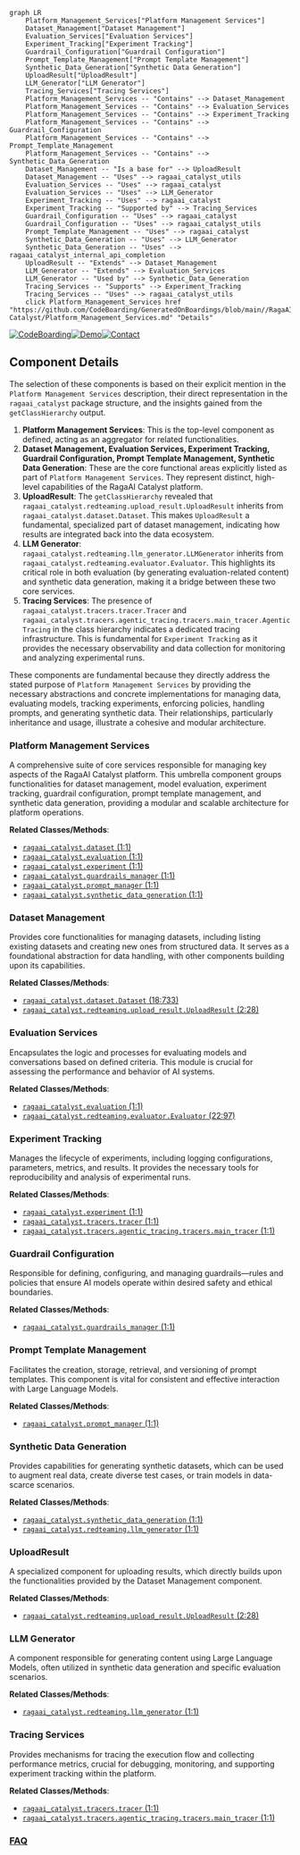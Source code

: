 ```mermaid
graph LR
    Platform_Management_Services["Platform Management Services"]
    Dataset_Management["Dataset Management"]
    Evaluation_Services["Evaluation Services"]
    Experiment_Tracking["Experiment Tracking"]
    Guardrail_Configuration["Guardrail Configuration"]
    Prompt_Template_Management["Prompt Template Management"]
    Synthetic_Data_Generation["Synthetic Data Generation"]
    UploadResult["UploadResult"]
    LLM_Generator["LLM Generator"]
    Tracing_Services["Tracing Services"]
    Platform_Management_Services -- "Contains" --> Dataset_Management
    Platform_Management_Services -- "Contains" --> Evaluation_Services
    Platform_Management_Services -- "Contains" --> Experiment_Tracking
    Platform_Management_Services -- "Contains" --> Guardrail_Configuration
    Platform_Management_Services -- "Contains" --> Prompt_Template_Management
    Platform_Management_Services -- "Contains" --> Synthetic_Data_Generation
    Dataset_Management -- "Is a base for" --> UploadResult
    Dataset_Management -- "Uses" --> ragaai_catalyst_utils
    Evaluation_Services -- "Uses" --> ragaai_catalyst
    Evaluation_Services -- "Uses" --> LLM_Generator
    Experiment_Tracking -- "Uses" --> ragaai_catalyst
    Experiment_Tracking -- "Supported by" --> Tracing_Services
    Guardrail_Configuration -- "Uses" --> ragaai_catalyst
    Guardrail_Configuration -- "Uses" --> ragaai_catalyst_utils
    Prompt_Template_Management -- "Uses" --> ragaai_catalyst
    Synthetic_Data_Generation -- "Uses" --> LLM_Generator
    Synthetic_Data_Generation -- "Uses" --> ragaai_catalyst_internal_api_completion
    UploadResult -- "Extends" --> Dataset_Management
    LLM_Generator -- "Extends" --> Evaluation_Services
    LLM_Generator -- "Used by" --> Synthetic_Data_Generation
    Tracing_Services -- "Supports" --> Experiment_Tracking
    Tracing_Services -- "Uses" --> ragaai_catalyst_utils
    click Platform_Management_Services href "https://github.com/CodeBoarding/GeneratedOnBoardings/blob/main//RagaAI-Catalyst/Platform_Management_Services.md" "Details"
```
[![CodeBoarding](https://img.shields.io/badge/Generated%20by-CodeBoarding-9cf?style=flat-square)](https://github.com/CodeBoarding/CodeBoarding)[![Demo](https://img.shields.io/badge/Try%20our-Demo-blue?style=flat-square)](https://www.codeboarding.org/demo)[![Contact](https://img.shields.io/badge/Contact%20us%20-%20contact@codeboarding.org-lightgrey?style=flat-square)](mailto:contact@codeboarding.org)

## Component Details

The selection of these components is based on their explicit mention in the `Platform Management Services` description, their direct representation in the `ragaai_catalyst` package structure, and the insights gained from the `getClassHierarchy` output.

1.  **Platform Management Services**: This is the top-level component as defined, acting as an aggregator for related functionalities.
2.  **Dataset Management, Evaluation Services, Experiment Tracking, Guardrail Configuration, Prompt Template Management, Synthetic Data Generation**: These are the core functional areas explicitly listed as part of `Platform Management Services`. They represent distinct, high-level capabilities of the RagaAI Catalyst platform.
3.  **UploadResult**: The `getClassHierarchy` revealed that `ragaai_catalyst.redteaming.upload_result.UploadResult` inherits from `ragaai_catalyst.dataset.Dataset`. This makes `UploadResult` a fundamental, specialized part of dataset management, indicating how results are integrated back into the data ecosystem.
4.  **LLM Generator**: `ragaai_catalyst.redteaming.llm_generator.LLMGenerator` inherits from `ragaai_catalyst.redteaming.evaluator.Evaluator`. This highlights its critical role in both evaluation (by generating evaluation-related content) and synthetic data generation, making it a bridge between these two core services.
5.  **Tracing Services**: The presence of `ragaai_catalyst.tracers.tracer.Tracer` and `ragaai_catalyst.tracers.agentic_tracing.tracers.main_tracer.AgenticTracing` in the class hierarchy indicates a dedicated tracing infrastructure. This is fundamental for `Experiment Tracking` as it provides the necessary observability and data collection for monitoring and analyzing experimental runs.

These components are fundamental because they directly address the stated purpose of `Platform Management Services` by providing the necessary abstractions and concrete implementations for managing data, evaluating models, tracking experiments, enforcing policies, handling prompts, and generating synthetic data. Their relationships, particularly inheritance and usage, illustrate a cohesive and modular architecture.

### Platform Management Services
A comprehensive suite of core services responsible for managing key aspects of the RagaAI Catalyst platform. This umbrella component groups functionalities for dataset management, model evaluation, experiment tracking, guardrail configuration, prompt template management, and synthetic data generation, providing a modular and scalable architecture for platform operations.


**Related Classes/Methods**:

- <a href="https://github.com/raga-ai-hub/RagaAI-Catalyst/blob/master/ragaai_catalyst/dataset.py#L1-L1" target="_blank" rel="noopener noreferrer">`ragaai_catalyst.dataset` (1:1)</a>
- <a href="https://github.com/raga-ai-hub/RagaAI-Catalyst/blob/master/ragaai_catalyst/evaluation.py#L1-L1" target="_blank" rel="noopener noreferrer">`ragaai_catalyst.evaluation` (1:1)</a>
- <a href="https://github.com/raga-ai-hub/RagaAI-Catalyst/blob/master/ragaai_catalyst/experiment.py#L1-L1" target="_blank" rel="noopener noreferrer">`ragaai_catalyst.experiment` (1:1)</a>
- <a href="https://github.com/raga-ai-hub/RagaAI-Catalyst/blob/master/ragaai_catalyst/guardrails_manager.py#L1-L1" target="_blank" rel="noopener noreferrer">`ragaai_catalyst.guardrails_manager` (1:1)</a>
- <a href="https://github.com/raga-ai-hub/RagaAI-Catalyst/blob/master/ragaai_catalyst/prompt_manager.py#L1-L1" target="_blank" rel="noopener noreferrer">`ragaai_catalyst.prompt_manager` (1:1)</a>
- <a href="https://github.com/raga-ai-hub/RagaAI-Catalyst/blob/master/ragaai_catalyst/synthetic_data_generation.py#L1-L1" target="_blank" rel="noopener noreferrer">`ragaai_catalyst.synthetic_data_generation` (1:1)</a>


### Dataset Management
Provides core functionalities for managing datasets, including listing existing datasets and creating new ones from structured data. It serves as a foundational abstraction for data handling, with other components building upon its capabilities.


**Related Classes/Methods**:

- <a href="https://github.com/raga-ai-hub/RagaAI-Catalyst/blob/master/ragaai_catalyst/dataset.py#L18-L733" target="_blank" rel="noopener noreferrer">`ragaai_catalyst.dataset.Dataset` (18:733)</a>
- <a href="https://github.com/raga-ai-hub/RagaAI-Catalyst/blob/master/ragaai_catalyst/redteaming/upload_result.py#L2-L28" target="_blank" rel="noopener noreferrer">`ragaai_catalyst.redteaming.upload_result.UploadResult` (2:28)</a>


### Evaluation Services
Encapsulates the logic and processes for evaluating models and conversations based on defined criteria. This module is crucial for assessing the performance and behavior of AI systems.


**Related Classes/Methods**:

- <a href="https://github.com/raga-ai-hub/RagaAI-Catalyst/blob/master/ragaai_catalyst/evaluation.py#L1-L1" target="_blank" rel="noopener noreferrer">`ragaai_catalyst.evaluation` (1:1)</a>
- <a href="https://github.com/raga-ai-hub/RagaAI-Catalyst/blob/master/ragaai_catalyst/redteaming/evaluator.py#L22-L97" target="_blank" rel="noopener noreferrer">`ragaai_catalyst.redteaming.evaluator.Evaluator` (22:97)</a>


### Experiment Tracking
Manages the lifecycle of experiments, including logging configurations, parameters, metrics, and results. It provides the necessary tools for reproducibility and analysis of experimental runs.


**Related Classes/Methods**:

- <a href="https://github.com/raga-ai-hub/RagaAI-Catalyst/blob/master/ragaai_catalyst/experiment.py#L1-L1" target="_blank" rel="noopener noreferrer">`ragaai_catalyst.experiment` (1:1)</a>
- <a href="https://github.com/raga-ai-hub/RagaAI-Catalyst/blob/master/ragaai_catalyst/tracers/tracer.py#L1-L1" target="_blank" rel="noopener noreferrer">`ragaai_catalyst.tracers.tracer` (1:1)</a>
- <a href="https://github.com/raga-ai-hub/RagaAI-Catalyst/blob/master/ragaai_catalyst/tracers/agentic_tracing/tracers/main_tracer.py#L1-L1" target="_blank" rel="noopener noreferrer">`ragaai_catalyst.tracers.agentic_tracing.tracers.main_tracer` (1:1)</a>


### Guardrail Configuration
Responsible for defining, configuring, and managing guardrails—rules and policies that ensure AI models operate within desired safety and ethical boundaries.


**Related Classes/Methods**:

- <a href="https://github.com/raga-ai-hub/RagaAI-Catalyst/blob/master/ragaai_catalyst/guardrails_manager.py#L1-L1" target="_blank" rel="noopener noreferrer">`ragaai_catalyst.guardrails_manager` (1:1)</a>


### Prompt Template Management
Facilitates the creation, storage, retrieval, and versioning of prompt templates. This component is vital for consistent and effective interaction with Large Language Models.


**Related Classes/Methods**:

- <a href="https://github.com/raga-ai-hub/RagaAI-Catalyst/blob/master/ragaai_catalyst/prompt_manager.py#L1-L1" target="_blank" rel="noopener noreferrer">`ragaai_catalyst.prompt_manager` (1:1)</a>


### Synthetic Data Generation
Provides capabilities for generating synthetic datasets, which can be used to augment real data, create diverse test cases, or train models in data-scarce scenarios.


**Related Classes/Methods**:

- <a href="https://github.com/raga-ai-hub/RagaAI-Catalyst/blob/master/ragaai_catalyst/synthetic_data_generation.py#L1-L1" target="_blank" rel="noopener noreferrer">`ragaai_catalyst.synthetic_data_generation` (1:1)</a>
- <a href="https://github.com/raga-ai-hub/RagaAI-Catalyst/blob/master/ragaai_catalyst/redteaming/llm_generator.py#L1-L1" target="_blank" rel="noopener noreferrer">`ragaai_catalyst.redteaming.llm_generator` (1:1)</a>


### UploadResult
A specialized component for uploading results, which directly builds upon the functionalities provided by the Dataset Management component.


**Related Classes/Methods**:

- <a href="https://github.com/raga-ai-hub/RagaAI-Catalyst/blob/master/ragaai_catalyst/redteaming/upload_result.py#L2-L28" target="_blank" rel="noopener noreferrer">`ragaai_catalyst.redteaming.upload_result.UploadResult` (2:28)</a>


### LLM Generator
A component responsible for generating content using Large Language Models, often utilized in synthetic data generation and specific evaluation scenarios.


**Related Classes/Methods**:

- <a href="https://github.com/raga-ai-hub/RagaAI-Catalyst/blob/master/ragaai_catalyst/redteaming/llm_generator.py#L1-L1" target="_blank" rel="noopener noreferrer">`ragaai_catalyst.redteaming.llm_generator` (1:1)</a>


### Tracing Services
Provides mechanisms for tracing the execution flow and collecting performance metrics, crucial for debugging, monitoring, and supporting experiment tracking within the platform.


**Related Classes/Methods**:

- <a href="https://github.com/raga-ai-hub/RagaAI-Catalyst/blob/master/ragaai_catalyst/tracers/tracer.py#L1-L1" target="_blank" rel="noopener noreferrer">`ragaai_catalyst.tracers.tracer` (1:1)</a>
- <a href="https://github.com/raga-ai-hub/RagaAI-Catalyst/blob/master/ragaai_catalyst/tracers/agentic_tracing/tracers/main_tracer.py#L1-L1" target="_blank" rel="noopener noreferrer">`ragaai_catalyst.tracers.agentic_tracing.tracers.main_tracer` (1:1)</a>




### [FAQ](https://github.com/CodeBoarding/GeneratedOnBoardings/tree/main?tab=readme-ov-file#faq)